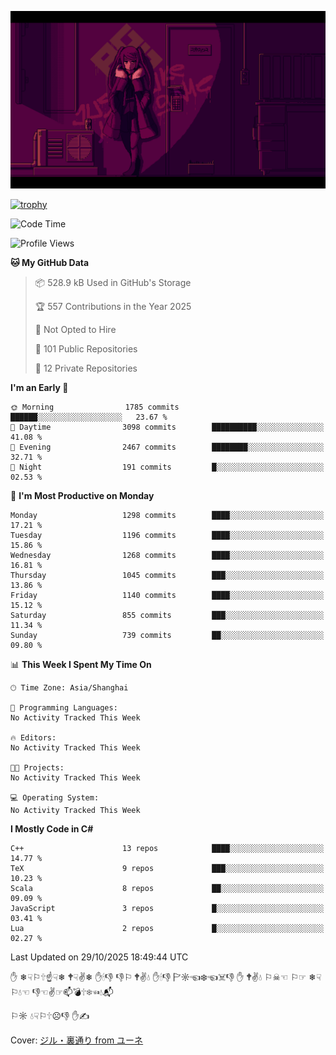 ![](imgs/main.png)

[![trophy](https://github-profile-trophy.vercel.app/?username=NeilKleistGao&theme=dracula)](https://github.com/ryo-ma/github-profile-trophy)

<!--START_SECTION:waka-->
![Code Time](http://img.shields.io/badge/Code%20Time-1%2C794%20hrs%2026%20mins-blue)

![Profile Views](http://img.shields.io/badge/Profile%20Views-16-blue)

**🐱 My GitHub Data** 

> 📦 528.9 kB Used in GitHub's Storage 
 > 
> 🏆 557 Contributions in the Year 2025
 > 
> 🚫 Not Opted to Hire
 > 
> 📜 101 Public Repositories 
 > 
> 🔑 12 Private Repositories 
 > 
**I'm an Early 🐤** 

```text
🌞 Morning                1785 commits        ██████░░░░░░░░░░░░░░░░░░░   23.67 % 
🌆 Daytime                3098 commits        ██████████░░░░░░░░░░░░░░░   41.08 % 
🌃 Evening                2467 commits        ████████░░░░░░░░░░░░░░░░░   32.71 % 
🌙 Night                  191 commits         █░░░░░░░░░░░░░░░░░░░░░░░░   02.53 % 
```
📅 **I'm Most Productive on Monday** 

```text
Monday                   1298 commits        ████░░░░░░░░░░░░░░░░░░░░░   17.21 % 
Tuesday                  1196 commits        ████░░░░░░░░░░░░░░░░░░░░░   15.86 % 
Wednesday                1268 commits        ████░░░░░░░░░░░░░░░░░░░░░   16.81 % 
Thursday                 1045 commits        ███░░░░░░░░░░░░░░░░░░░░░░   13.86 % 
Friday                   1140 commits        ████░░░░░░░░░░░░░░░░░░░░░   15.12 % 
Saturday                 855 commits         ███░░░░░░░░░░░░░░░░░░░░░░   11.34 % 
Sunday                   739 commits         ██░░░░░░░░░░░░░░░░░░░░░░░   09.80 % 
```


📊 **This Week I Spent My Time On** 

```text
🕑︎ Time Zone: Asia/Shanghai

💬 Programming Languages: 
No Activity Tracked This Week

🔥 Editors: 
No Activity Tracked This Week

🐱‍💻 Projects: 
No Activity Tracked This Week

💻 Operating System: 
No Activity Tracked This Week
```

**I Mostly Code in C#** 

```text
C++                      13 repos            ████░░░░░░░░░░░░░░░░░░░░░   14.77 % 
TeX                      9 repos             ███░░░░░░░░░░░░░░░░░░░░░░   10.23 % 
Scala                    8 repos             ██░░░░░░░░░░░░░░░░░░░░░░░   09.09 % 
JavaScript               3 repos             █░░░░░░░░░░░░░░░░░░░░░░░░   03.41 % 
Lua                      2 repos             █░░░░░░░░░░░░░░░░░░░░░░░░   02.27 % 
```




 Last Updated on 29/10/2025 18:49:44 UTC
<!--END_SECTION:waka-->

✋ ❄☟⚐🕆☝☟❄ 🕈☟✌❄ ✋🕯👎 👎⚐ 🕈✌💧 ✋🕯👎 🏱☼☜❄☜☠👎 ✋ 🕈✌💧 ⚐☠☜ ⚐☞ ❄☟⚐💧☜ 👎☜✌☞📫💣🕆❄☜💧📬

⚐☼ 💧☟⚐🕆☹👎 ✋✍

Cover: [ジル・裏通り from ユーネ](https://www.pixiv.net/artworks/62127066)
